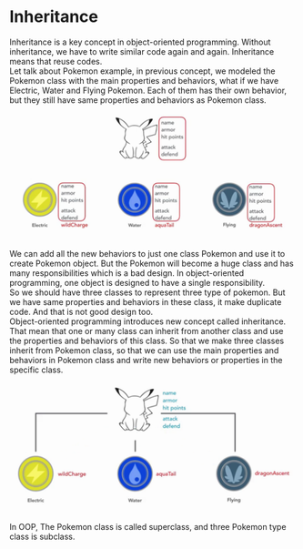 # Inheritance
Inheritance is a key concept in object-oriented programming. Without inheritance, we have to write similar code again and again. Inheritance means that reuse codes.  
Let talk about Pokemon example, in previous concept, we modeled the Pokemon class with the main properties and behaviors, what if we have Electric, Water and Flying Pokemon. Each of them has their own behavior, but they still have same properties and behaviors as Pokemon class. 

![pokemon_some_types](./images/pokemon_some_types.png)

We can add all the new behaviors to just one class Pokemon and use it to create Pokemon object. But the Pokemon will become a huge class and has many responsibilities which is a bad design. In object-oriented programming, one object is designed to have a single responsibility.  
So we should have three classes to represent three type of pokemon. But we have same properties and behaviors in these class, it make duplicate code. And that is not good design too.   
Object-oriented programming introduces new concept called inheritance. That mean that one or many class can inherit from another class and use the properties and behaviors of this class. So that we make three classes inherit from Pokemon class, so that we can use the main properties and behaviors in Pokemon class and write new behaviors or properties in the specific class. 

![inheritance](./images/inheritance.png)

In OOP, The Pokemon class is called superclass, and three Pokemon type class is subclass.